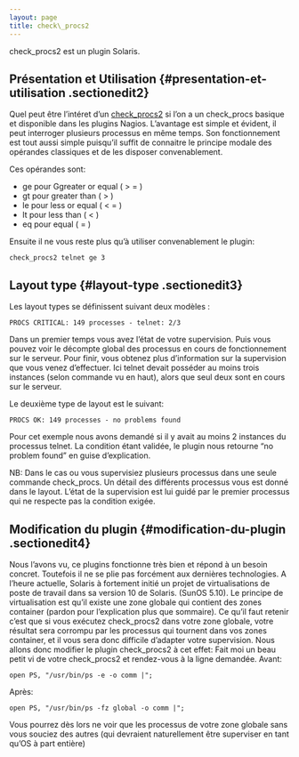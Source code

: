 ```yaml
---
layout: page
title: check\_procs2
---
```


check\_procs2 est un plugin Solaris.

Présentation et Utilisation {#presentation-et-utilisation .sectionedit2}
---------------------------

Quel peut être l’intéret d’un
[check\_procs2](http://www.nagiosexchange.org/cgi-bin/jump.cgi?ID=2100;d=1 "http://www.nagiosexchange.org/cgi-bin/jump.cgi?ID=2100;d=1")
si l’on a un check\_procs basique et disponible dans les plugins Nagios.
L’avantage est simple et évident, il peut interroger plusieurs processus
en même temps. Son fonctionnement est tout aussi simple puisqu’il suffit
de connaitre le principe modale des opérandes classiques et de les
disposer convenablement.

Ces opérandes sont:

-   ge pour Ggreater or equal ( \> = )
-   gt pour greater than ( \> )
-   le pour less or equal ( \< = )
-   lt pour less than ( \< )
-   eq pour equal ( = )

Ensuite il ne vous reste plus qu’à utiliser convenablement le plugin:

~~~
check_procs2 telnet ge 3
~~~

Layout type {#layout-type .sectionedit3}
-----------

Les layout types se définissent suivant deux modèles :

~~~
PROCS CRITICAL: 149 processes - telnet: 2/3
~~~

Dans un premier temps vous avez l’état de votre supervision. Puis vous
pouvez voir le décompte global des processus en cours de fonctionnement
sur le serveur. Pour finir, vous obtenez plus d’information sur la
supervision que vous venez d’effectuer. Ici telnet devait posséder au
moins trois instances (selon commande vu en haut), alors que seul deux
sont en cours sur le serveur.

Le deuxième type de layout est le suivant:

~~~
PROCS OK: 149 processes - no problems found
~~~

Pour cet exemple nous avons demandé si il y avait au moins 2 instances
du processus telnet. La condition étant validée, le plugin nous retourne
“no problem found” en guise d’explication.

NB: Dans le cas ou vous supervisiez plusieurs processus dans une seule
commande check\_procs. Un détail des différents processus vous est donné
dans le layout. L’état de la supervision est lui guidé par le premier
processus qui ne respecte pas la condition exigée.

Modification du plugin {#modification-du-plugin .sectionedit4}
----------------------

Nous l’avons vu, ce plugins fonctionne très bien et répond à un besoin
concret. Toutefois il ne se plie pas forcément aux dernières
technologies. A l’heure actuelle, Solaris à fortement initié un projet
de virtualisations de poste de travail dans sa version 10 de Solaris.
(SunOS 5.10). Le principe de virtualisation est qu’il existe une zone
globale qui contient des zones container (pardon pour l’explication plus
que sommaire). Ce qu’il faut retenir c’est que si vous exécutez
check\_procs2 dans votre zone globale, votre résultat sera corrompu par
les processus qui tournent dans vos zones container, et il vous sera
donc difficile d’adapter votre supervision. Nous allons donc modifier le
plugin check\_procs2 à cet effet: Fait moi un beau petit vi de votre
check\_procs2 et rendez-vous à la ligne demandée. Avant:

~~~
open PS, "/usr/bin/ps -e -o comm |";
~~~

Après:

~~~
open PS, "/usr/bin/ps -fz global -o comm |";
~~~

Vous pourrez dès lors ne voir que les processus de votre zone globale
sans vous souciez des autres (qui devraient naturellement être
superviser en tant qu’OS à part entière)